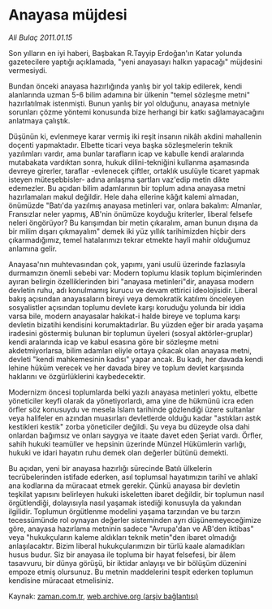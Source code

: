 # Anayasa müjdesi

*Ali Bulaç 2011.01.15*

<td class="columnist-detail">
<p>Son yılların en iyi haberi, Başbakan R.Tayyip Erdoğan'ın Katar yolunda gazetecilere yaptığı açıklamada, "yeni anayasayı halkın yapacağı" müjdesini vermesiydi.</p>
<p>
<div id="haberMetinDiv">
<p>Bundan önceki anayasa hazırlığında yanlış bir yol takip edilerek, kendi alanlarında uzman 5-6 bilim adamına bir ülkenin "temel sözleşme metni" hazırlatılmak istenmişti. Bunun yanlış bir yol olduğunu, anayasa metniyle sorunları çözme yöntemi konusunda bize herhangi bir katkı sağlamayacağını anlatmaya çalıştık.
<p>Düşünün ki, evlenmeye karar vermiş iki reşit insanın nikâh akdini mahallenin doçenti yapmaktadır. Elbette ticari veya başka sözleşmelerin teknik yazılımları vardır, ama bunlar tarafların icap ve kabulle kendi aralarında mutabakata vardıktan sonra, hukuk dilini-tekniğini kullanma aşamasında devreye girerler, taraflar -evlenecek çiftler, ortaklık usulüyle ticaret yapmak isteyen müteşebbisler- adına anlaşma şartları vaz'edip metin dikte edemezler. Bu açıdan bilim adamlarının bir toplum adına anayasa metni hazırlamaları makul değildir. Hele daha ellerine kâğıt kalemi almadan, önümüzde "Batı'da yazılmış anayasa metinleri var, onlara bakalım: Almanlar, Fransızlar neler yapmış, AB'nin önümüze koyduğu kriterler, liberal felsefe neleri öngörüyor? Bu karışımdan bir metin çıkaralım, aman bunun dışına da bir milim dışarı çıkmayalım" demek iki yüz yıllık tarihimizden hiçbir ders çıkarmadığımız, temel hatalarımızı tekrar etmekte hayli mahir olduğumuz anlamına gelir.
<p>Anayasa'nın muhtevasından çok, yapımı, yani usulü üzerinde fazlasıyla durmamızın önemli sebebi var: Modern toplumu klasik toplum biçimlerinden ayıran belirgin özelliklerinden biri "anayasa metinleri"dir, anayasa modern devletin ruhu, adı konulmamış kurucu ve devam ettirici ideolojisidir. Liberal bakış açısından anayasaların bireyi veya demokratik katılımı önceleyen sosyalistler açısından toplumu devlete karşı koruduğu yolunda bir iddia varsa bile, modern anayasalar hakikat-i halde bireye ve topluma karşı devletin bizatihi kendisini korumaktadırlar. Bu yüzden eğer bir arada yaşama iradesini göstermiş bulunan bir toplumun üyeleri (sosyal aktörler-gruplar) kendi aralarında icap ve kabul esasına göre bir sözleşme metni akdetmiyorlarsa, bilim adamları eliyle ortaya çıkacak olan anayasa metni, devleti "kendi mahkemesinin kadısı" yapar ancak. Bu kadı, her davada kendi lehine hüküm verecek ve her davada birey ve toplum devlet karşısında haklarını ve özgürlüklerini kaybedecektir.
<p>Modernizm öncesi toplumlarda belki yazılı anayasa metinleri yoktu, elbette yöneticiler keyfi olarak da yönetiyorlardı, ama yine de hükmünü icra eden örfler söz konusuydu ve mesela İslam tarihinde gözlendiği üzere sultanlar veya halifeler en azından muasırları devletlerde olduğu kadar "astıkları astık kestikleri kestik" zorba yöneticiler değildi. Şu veya bu düzeyde olsa dahi onlardan bağımsız ve onları saygıya ve itaate davet eden Şeriat vardı. Örfler, sahih hukuki teamüller ve hepsinin üzerinde Münzel Hükümlerin varlığı, hukuki ve idari hayatın ruhu demek olan değerler bütünü demekti.
<p>Bu açıdan, yeni bir anayasa hazırlığı sürecinde Batılı ülkelerin tecrübelerinden istifade ederken, asıl toplumsal hayatımızın tarihî ve ahlakî ana kodlarına da müracaat etmek gerekir. Çünkü anayasa bir devletin teşkilat yapısını belirleyen hukuki iskeletten ibaret değildir, bir toplumun nasıl örgütlendiği, dolayısıyla nasıl yaşamak istediği konusuyla da yakından ilgilidir. Toplumun örgütlenme modelini yaşama tarzından ve bu tarzın tecessümünde rol oynayan değerler sisteminden ayrı düşünemeyeceğimize göre, anayasa hazırlama metninin sadece "Avrupa'dan ve AB'den iktibas" veya "hukukçuların kaleme aldıkları teknik metin"den ibaret olmadığı anlaşılacaktır. Bizim liberal hukukçularımızın bir türlü kaale alamadıkları husus budur. Siz bir anayasa ile topluma bir hayat felsefesi, bir âlem tasavvuru, bir dünya görüşü, bir iktidar anlayışı ve bir bölüşüm düzenini empoze etmiş olursunuz. Bu metnin maddelerini tespit ederken toplumun kendisine müracaat etmelisiniz. </p></p></p></p></p></div>
</p>
<a href="http://web.archive.org/web/20110123151400/mailto:a.bulac@zaman.com.tr">
</a></td>

Kaynak: [zaman.com.tr](http://zaman.com.tr/yazar.do?yazino=1079172), [web.archive.org (arşiv bağlantısı)](http://web.archive.org/web/20110123151400/http://www.zaman.com.tr:80/yazar.do?yazino=1079172)
